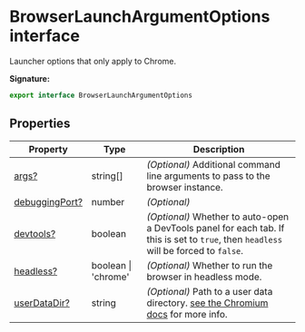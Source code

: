 # BrowserLaunchArgumentOptions interface

Launcher options that only apply to Chrome.

**Signature:**

```typescript
export interface BrowserLaunchArgumentOptions
```

## Properties

| Property                                                                    | Type                | Description                                                                                                                                                                     |
| --------------------------------------------------------------------------- | ------------------- | ------------------------------------------------------------------------------------------------------------------------------------------------------------------------------- |
| [args?](./puppeteer.browserlaunchargumentoptions.args.md)                   | string\[\]          | <i>(Optional)</i> Additional command line arguments to pass to the browser instance.                                                                                            |
| [debuggingPort?](./puppeteer.browserlaunchargumentoptions.debuggingport.md) | number              | <i>(Optional)</i>                                                                                                                                                               |
| [devtools?](./puppeteer.browserlaunchargumentoptions.devtools.md)           | boolean             | <i>(Optional)</i> Whether to auto-open a DevTools panel for each tab. If this is set to <code>true</code>, then <code>headless</code> will be forced to <code>false</code>.     |
| [headless?](./puppeteer.browserlaunchargumentoptions.headless.md)           | boolean \| 'chrome' | <i>(Optional)</i> Whether to run the browser in headless mode.                                                                                                                  |
| [userDataDir?](./puppeteer.browserlaunchargumentoptions.userdatadir.md)     | string              | <i>(Optional)</i> Path to a user data directory. [see the Chromium docs](https://chromium.googlesource.com/chromium/src/+/refs/heads/main/docs/user_data_dir.md) for more info. |
